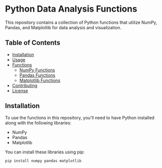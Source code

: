 # Python Data Analysis Functions

This repository contains a collection of Python functions that utilize NumPy, Pandas, and Matplotlib for data analysis and visualization.

## Table of Contents

- [Installation](#installation)
- [Usage](#usage)
- [Functions](#functions)
  - [NumPy Functions](#numpy-functions)
  - [Pandas Functions](#pandas-functions)
  - [Matplotlib Functions](#matplotlib-functions)
- [Contributing](#contributing)
- [License](#license)

## Installation

To use the functions in this repository, you'll need to have Python installed along with the following libraries:

- NumPy
- Pandas
- Matplotlib

You can install these libraries using pip:

```bash
pip install numpy pandas matplotlib
